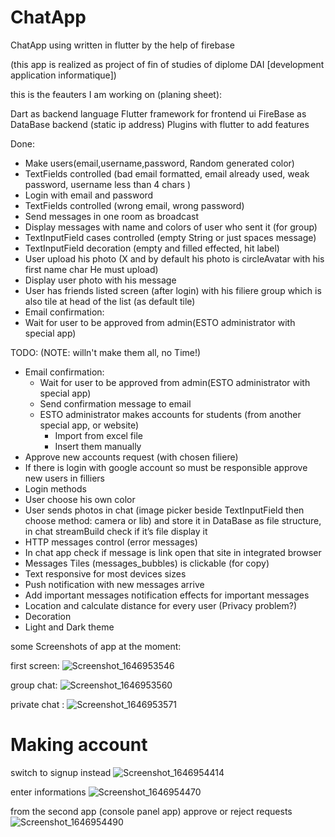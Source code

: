 # ChatApp
ChatApp using written in flutter by the help of firebase

(this app is realized as project of fin of studies of diplome DAI [development application informatique])

this is the feauters I am working on (planing sheet): 


Dart as backend language
Flutter framework for frontend ui
FireBase as DataBase backend (static ip address)
Plugins with flutter to add features


Done: 

* Make users(email,username,password, Random generated color)
* TextFields controlled (bad email formatted, email already used, weak password, username less than 4 chars )
* Login with email and password
* TextFields controlled (wrong email, wrong password)
* Send messages in one room as broadcast
* Display messages with name and colors of user who sent it (for group)
* TextInputField cases controlled (empty String or just spaces message)
* TextInputField decoration (empty and filled effected, hit label)
* User upload his photo (X and by default his photo is circleAvatar with his first name char He must upload)
* Display user photo with his message
* User has friends listed screen (after login) with his filiere group which is also tile at head of the list (as default tile)
* Email confirmation:
* Wait for user to be approved from admin(ESTO administrator with special app) 


TODO: (NOTE: willn't make them all, no Time!)
- Email confirmation:
  - Wait for user to be approved from admin(ESTO administrator with special app) 
  - Send confirmation message to email
  - ESTO administrator makes accounts for students (from another special app, or website)
     - Import from excel file
     - Insert them manually
- Approve new accounts request (with chosen filiere)
- If there is login with google account so must be responsible approve new users in filliers
- Login methods
- User choose his own color
- User sends photos in chat (image picker beside TextInputField then choose method: camera or lib) and store it in DataBase as file structure, in chat streamBuild check if it’s file display it
- HTTP messages control (error messages)
- In chat app check if message is link open that site in integrated browser 
- Messages Tiles (messages_bubbles) is clickable (for copy)
- Text responsive for most devices sizes
- Push notification with new messages arrive
- Add important messages notification effects for important messages
- Location and calculate distance for every user (Privacy problem?)
- Decoration 
- Light and Dark theme 




some Screenshots of app at the moment:



first screen: 
![Screenshot_1646953546](https://user-images.githubusercontent.com/61779813/157771467-486f5f59-4991-405a-adc2-77805c9e2c3f.png)



group chat:
![Screenshot_1646953560](https://user-images.githubusercontent.com/61779813/157771476-f55449ec-a8b1-406a-baf0-949eae314cce.png)



private chat :
![Screenshot_1646953571](https://user-images.githubusercontent.com/61779813/157771477-dbdd942a-1340-4668-97b3-6733ac77e132.png)


# Making account

switch to signup instead
![Screenshot_1646954414](https://user-images.githubusercontent.com/61779813/157771823-32370ce3-2f24-44bd-8e69-fdb6a8b78d6e.png)



enter informations
![Screenshot_1646954470](https://user-images.githubusercontent.com/61779813/157771828-0f092165-c9a1-4f8e-b201-82e45a432196.png)




from the second app (console panel app) approve or reject requests
![Screenshot_1646954490](https://user-images.githubusercontent.com/61779813/157771831-dc74bf70-67b4-4613-a2b1-f5b7ab44502a.png)
